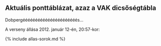 ## Aktuális ponttáblázat, azaz a VAK dicsőségtábla

Dobpergéééééééééééééééééééééés...

A verseny állása 2012. január 12-én, 20:57-kor:

{% include allas-sorok.md %}
